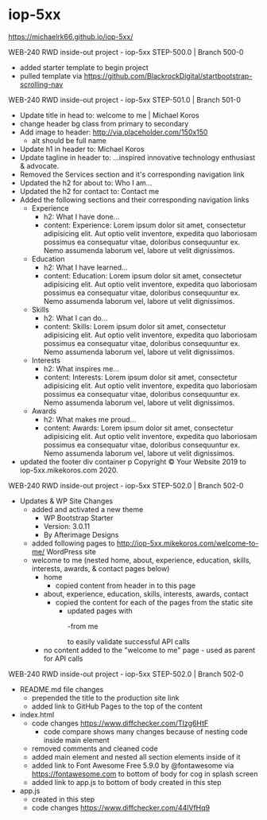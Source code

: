 # iop-5xx

https://michaelrk66.github.io/iop-5xx/

WEB-240 RWD inside-out project - iop-5xx
STEP-500.0 | Branch 500-0
- added starter template to begin project
- pulled template via https://github.com/BlackrockDigital/startbootstrap-scrolling-nav

WEB-240 RWD inside-out project - iop-5xx
STEP-501.0 | Branch 501-0
- Update title in head to: welcome to me | Michael Koros
- change header bg class from primary to secondary
- Add image to header: http://via.placeholder.com/150x150
   - alt should be full name
- Update h1 in header to: Michael Koros
- Update tagline in header to: ...inspired innovative technology enthusiast & advocate.
- Removed the Services section and it's corresponding navigation link
- Updated the h2 for about to: Who I am...
- Updated the h2 for contact to: Contact me
- Added the following sections and their corresponding navigation links
    - Experience
        - h2: What I have done...
        - content: Experience: Lorem ipsum dolor sit amet, consectetur adipisicing elit. Aut optio velit inventore, expedita quo laboriosam possimus ea consequatur vitae, doloribus consequuntur ex. Nemo assumenda laborum vel, labore ut velit dignissimos.
    - Education
        - h2: What I have learned...
        - content: Education: Lorem ipsum dolor sit amet, consectetur adipisicing elit. Aut optio velit inventore, expedita quo laboriosam possimus ea consequatur vitae, doloribus consequuntur ex. Nemo assumenda laborum vel, labore ut velit dignissimos.
    - Skills
        - h2: What I can do...
        - content: Skills: Lorem ipsum dolor sit amet, consectetur adipisicing elit. Aut optio velit inventore, expedita quo laboriosam possimus ea consequatur vitae, doloribus consequuntur ex. Nemo assumenda laborum vel, labore ut velit dignissimos.
    - Interests
        - h2: What inspires me...
        - content: Interests: Lorem ipsum dolor sit amet, consectetur adipisicing elit. Aut optio velit inventore, expedita quo laboriosam possimus ea consequatur vitae, doloribus consequuntur ex. Nemo assumenda laborum vel, labore ut velit dignissimos.
    - Awards
        - h2: What makes me proud...
        - content: Awards: Lorem ipsum dolor sit amet, consectetur adipisicing elit. Aut optio velit inventore, expedita quo laboriosam possimus ea consequatur vitae, doloribus consequuntur ex. Nemo assumenda laborum vel, labore ut velit dignissimos.
- updated the footer div container p Copyright &copy;  Your Website 2019 to iop-5xx.mikekoros.com 2020.

WEB-240 RWD inside-out project - iop-5xx
STEP-502.0 | Branch 502-0
- Updates & WP Site Changes
	- added and activated a new theme
		- WP Bootstrap Starter
		- Version: 3.0.11 
		- By Afterimage Designs
	- added following pages to http://iop-5xx.mikekoros.com/welcome-to-me/ WordPress site
	- welcome to me (nested home, about, experience, education, skills, interests, awards, & contact pages below)
    	- home
        	- copied content from header in to this page
        - about, experience, education, skills, interests, awards, contact
            - copied the content for each of the pages from the static site
            	- updated pages with <p>-from me</p> to easily validate successful API calls 
        - no content added to the "welcome to me" page - used as parent for API calls
        
WEB-240 RWD inside-out project - iop-5xx
STEP-502.0 | Branch 502-0
- README.md file changes
	- prepended the title to the production site link
	- added link to GitHub Pages to the top of the content
- index.html
	- code changes https://www.diffchecker.com/TIzg6HtF
		- code compare shows many changes because of nesting code inside main element
    - removed comments and cleaned code
    - added main element and nested all section elements inside of it
    - added link to Font Awesome Free 5.9.0 by @fontawesome via https://fontawesome.com to bottom of body for cog in splash screen
    - added link to app.js to bottom of body created in this step
- app.js
	- created in this step
    - code changes https://www.diffchecker.com/44lVfHq9
          